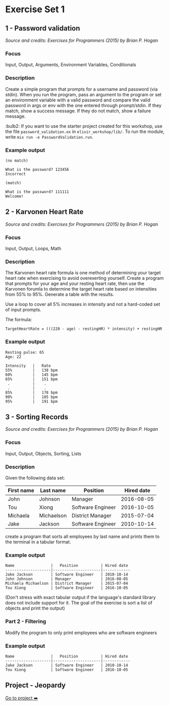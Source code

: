 # Exercise Set 1

## 1 - Password validation

_Source and credits: Exercises for Programmers (2015) by Brian P. Hogan_

### Focus

Input, Output, Arguments, Environment Variables, Conditionals

### Description

Create a simple program that prompts for a username and password (via stdin). When you run the program, pass an argument to the program or set an environment variable with a valid password and compare the valid password in args or env with the one entered through prompt/stdin. If they match, show a success message. If they do not match, show a failure message.

:bulb2: If you want to use the starter project created for this workshop, use the file `password_validation.ex` in `elixir_workshop/lib/`. To run the module, write `mix run -e PasswordValidation.run`.   

### Example output

```
(no match)

What is the password? 123456
Incorrect

(match)

What is the password? 111111
Welcome!
```

## 2 - Karvonen Heart Rate

_Source and credits: Exercises for Programmers (2015) by Brian P. Hogan_

### Focus

Input, Output, Loops, Math

### Description

The Karvonen heart rate formula is one method of determining your target heart rate when exercising to avoid overexerting yourself.
Create a program that prompts for your age and your resting heart rate, then use the Karvonen forumla to determine the target heart rate based on intensities from 55% to 95%. Generate a table with the results.

Use a loop to cover all 5% increases in intensity and not a hard-coded set of input prompts.

The formula:

```
TargetHeartRate = (((220 - age) - restingHR) * intensity) + restingHR
```

### Example output

```
Resting pulse: 65
Age: 22

Intensity   |   Rate
55%         |   138 bpm
60%         |   145 bpm
65%         |   151 bpm
 .          |    .
 .          |    .
85%         |   178 bpm
90%         |   185 bpm
95%         |   191 bpm
```

## 3 - Sorting Records

_Source and credits: Exercises for Programmers (2015) by Brian P. Hogan_

### Focus

Input, Output, Objects, Sorting, Lists

### Description

Given the following data set:

| First name | Last name  | Position          | Hired date |
| ---------- | ---------- | ----------------- | ---------- |
| John       | Johnson    | Manager           | 2016-08-05 |
| Tou        | Xiong      | Software Engineer | 2016-10-05 |
| Michaela   | Michaelson | District Manager  | 2015-07-04 |
| Jake       | Jackson    | Software Engineer | 2010-10-14 |

create a program that sorts all employees by last name and prints them to the terminal in a tabular format.

### Example output

```
Name                |   Position          | Hired date
--------------------|---------------------|------------
Jake Jackson        | Software Engineer   | 2010-10-14
John Johnson        | Manager             | 2016-08-05
Michaela Michaelson | District Manager    | 2015-07-04
Tou Xiong           | Software Engineer   | 2016-10-05
```

(Don't stress with exact tabular output if the language's standard library does not include support for it. The goal of the exercise is sort a list of objects and print the output)

### Part 2 - Filtering

Modify the program to only print employees who are software engineers

### Example output

```
Name                |   Position          | Hired date
--------------------|---------------------|------------
Jake Jackson        | Software Engineer   | 2010-10-14
Tou Xiong           | Software Engineer   | 2016-10-05
```

## Project - Jeopardy

[Go to project :arrow_right:](./project.md)
